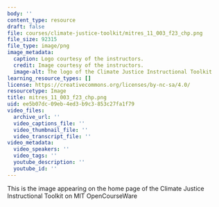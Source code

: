 ```yaml
---
body: ''
content_type: resource
draft: false
file: courses/climate-justice-toolkit/mitres_11_003_f23_chp.png
file_size: 92315
file_type: image/png
image_metadata:
  caption: Logo courtesy of the instructors.
  credit: Image courtesy of the instructors.
  image-alt: The logo of the Climate Justice Instructional Toolkit
learning_resource_types: []
license: https://creativecommons.org/licenses/by-nc-sa/4.0/
resourcetype: Image
title: mitres_11_003_f23_chp.png
uid: ee5b07dc-09eb-4ed3-b9c3-853c27fa1f79
video_files:
  archive_url: ''
  video_captions_file: ''
  video_thumbnail_file: ''
  video_transcript_file: ''
video_metadata:
  video_speakers: ''
  video_tags: ''
  youtube_description: ''
  youtube_id: ''
---
```

This is the image appearing on the home page of the Climate Justice Instructional Toolkit on MIT OpenCourseWare